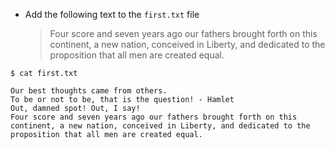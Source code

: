 
* Add the following text to the `first.txt` file

    > Four score and seven years ago our fathers brought forth on this continent, a new nation, conceived in Liberty, and dedicated to the proposition that all men are created equal.
    
```
$ cat first.txt

Our best thoughts came from others.
To be or not to be, that is the question! - Hamlet
Out, damned spot! Out, I say!
Four score and seven years ago our fathers brought forth on this continent, a new nation, conceived in Liberty, and dedicated to the proposition that all men are created equal.
```    

